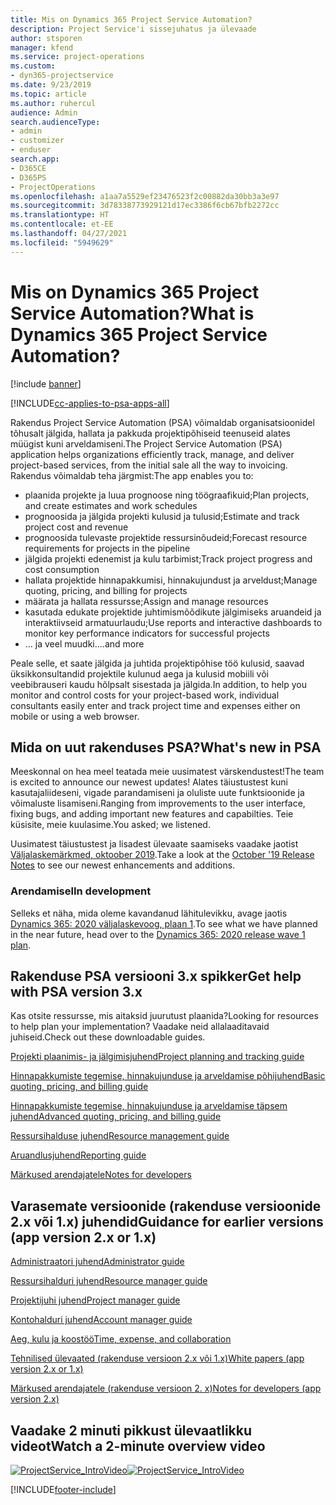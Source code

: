 ```yaml
---
title: Mis on Dynamics 365 Project Service Automation?
description: Project Service'i sissejuhatus ja ülevaade
author: stsporen
manager: kfend
ms.service: project-operations
ms.custom:
- dyn365-projectservice
ms.date: 9/23/2019
ms.topic: article
ms.author: ruhercul
audience: Admin
search.audienceType:
- admin
- customizer
- enduser
search.app:
- D365CE
- D365PS
- ProjectOperations
ms.openlocfilehash: a1aa7a5529ef23476523f2c00882da30bb3a3e97
ms.sourcegitcommit: 3d78338773929121d17ec3386f6cb67bfb2272cc
ms.translationtype: HT
ms.contentlocale: et-EE
ms.lasthandoff: 04/27/2021
ms.locfileid: "5949629"
---
```

# <a name="what-is-dynamics-365-project-service-automation"></a><span data-ttu-id="770e7-103">Mis on Dynamics 365 Project Service Automation?</span><span class="sxs-lookup"><span data-stu-id="770e7-103">What is Dynamics 365 Project Service Automation?</span></span>

[!include [banner](../includes/psa-now-project-operations.md)]

[!INCLUDE[cc-applies-to-psa-apps-all](../includes/cc-applies-to-psa-apps-all.md)]

<span data-ttu-id="770e7-104">Rakendus Project Service Automation (PSA) võimaldab organisatsioonidel tõhusalt jälgida, hallata ja pakkuda projektipõhiseid teenuseid alates müügist kuni arveldamiseni.</span><span class="sxs-lookup"><span data-stu-id="770e7-104">The Project Service Automation (PSA) application helps organizations efficiently track, manage, and deliver project-based services, from the initial sale all the way to invoicing.</span></span> <span data-ttu-id="770e7-105">Rakendus võimaldab teha järgmist:</span><span class="sxs-lookup"><span data-stu-id="770e7-105">The app enables you to:</span></span>

- <span data-ttu-id="770e7-106">plaanida projekte ja luua prognoose ning töögraafikuid;</span><span class="sxs-lookup"><span data-stu-id="770e7-106">Plan projects, and create estimates and work schedules</span></span>
- <span data-ttu-id="770e7-107">prognoosida ja jälgida projekti kulusid ja tulusid;</span><span class="sxs-lookup"><span data-stu-id="770e7-107">Estimate and track project cost and revenue</span></span>
- <span data-ttu-id="770e7-108">prognoosida tulevaste projektide ressursinõudeid;</span><span class="sxs-lookup"><span data-stu-id="770e7-108">Forecast resource requirements for projects in the pipeline</span></span>
- <span data-ttu-id="770e7-109">jälgida projekti edenemist ja kulu tarbimist;</span><span class="sxs-lookup"><span data-stu-id="770e7-109">Track project progress and cost consumption</span></span>
- <span data-ttu-id="770e7-110">hallata projektide hinnapakkumisi, hinnakujundust ja arveldust;</span><span class="sxs-lookup"><span data-stu-id="770e7-110">Manage quoting, pricing, and billing for projects</span></span>
- <span data-ttu-id="770e7-111">määrata ja hallata ressursse;</span><span class="sxs-lookup"><span data-stu-id="770e7-111">Assign and manage resources</span></span>
- <span data-ttu-id="770e7-112">kasutada edukate projektide juhtimismõõdikute jälgimiseks aruandeid ja interaktiivseid armatuurlaudu;</span><span class="sxs-lookup"><span data-stu-id="770e7-112">Use reports and interactive dashboards to monitor key performance indicators for successful projects</span></span>
- <span data-ttu-id="770e7-113">… ja veel muudki.</span><span class="sxs-lookup"><span data-stu-id="770e7-113">...and more</span></span>

<span data-ttu-id="770e7-114">Peale selle, et saate jälgida ja juhtida projektipõhise töö kulusid, saavad üksikkonsultandid projektile kulunud aega ja kulusid mobiili või veebibrauseri kaudu hõlpsalt sisestada ja jälgida.</span><span class="sxs-lookup"><span data-stu-id="770e7-114">In addition, to help you monitor and control costs for your project-based work, individual consultants easily enter and track project time and expenses either on mobile or using a web browser.</span></span>

## <a name="whats-new-in-psa"></a><span data-ttu-id="770e7-115">Mida on uut rakenduses PSA?</span><span class="sxs-lookup"><span data-stu-id="770e7-115">What's new in PSA</span></span>
<span data-ttu-id="770e7-116">Meeskonnal on hea meel teatada meie uusimatest värskendustest!</span><span class="sxs-lookup"><span data-stu-id="770e7-116">The team is excited to announce our newest updates!</span></span> <span data-ttu-id="770e7-117">Alates täiustustest kuni kasutajaliideseni, vigade parandamiseni ja oluliste uute funktsioonide ja võimaluste lisamiseni.</span><span class="sxs-lookup"><span data-stu-id="770e7-117">Ranging from improvements to the user interface, fixing bugs, and adding important new features and capabilties.</span></span> <span data-ttu-id="770e7-118">Teie küsisite, meie kuulasime.</span><span class="sxs-lookup"><span data-stu-id="770e7-118">You asked; we listened.</span></span>

<span data-ttu-id="770e7-119">Uusimatest täiustustest ja lisadest ülevaate saamiseks vaadake jaotist [Väljalaskemärkmed, oktoober 2019](/dynamics365-release-plan/2019wave2/index).</span><span class="sxs-lookup"><span data-stu-id="770e7-119">Take a look at the [October '19 Release Notes](/dynamics365-release-plan/2019wave2/index) to see our newest enhancements and additions.</span></span>

### <a name="in-development"></a><span data-ttu-id="770e7-120">Arendamisel</span><span class="sxs-lookup"><span data-stu-id="770e7-120">In development</span></span>
<span data-ttu-id="770e7-121">Selleks et näha, mida oleme kavandanud lähitulevikku, avage jaotis [Dynamics 365: 2020 väljalaskevoog, plaan 1](/dynamics365-release-plan/2020wave1/index).</span><span class="sxs-lookup"><span data-stu-id="770e7-121">To see what we have planned in the near future, head over to the [Dynamics 365: 2020 release wave 1 plan](/dynamics365-release-plan/2020wave1/index).</span></span>

## <a name="get-help-with-psa-version-3x"></a><span data-ttu-id="770e7-122">Rakenduse PSA versiooni 3.x spikker</span><span class="sxs-lookup"><span data-stu-id="770e7-122">Get help with PSA version 3.x</span></span>
<span data-ttu-id="770e7-123">Kas otsite ressursse, mis aitaksid juurutust plaanida?</span><span class="sxs-lookup"><span data-stu-id="770e7-123">Looking for resources to help plan your implementation?</span></span> <span data-ttu-id="770e7-124">Vaadake neid allalaaditavaid juhiseid.</span><span class="sxs-lookup"><span data-stu-id="770e7-124">Check out these downloadable guides.</span></span>

 [<span data-ttu-id="770e7-125">Projekti plaanimis- ja jälgimisjuhend</span><span class="sxs-lookup"><span data-stu-id="770e7-125">Project planning and tracking guide</span></span>](../psa/implementation-guides/project-planning-tracking.md)

 [<span data-ttu-id="770e7-126">Hinnapakkumiste tegemise, hinnakujunduse ja arveldamise põhijuhend</span><span class="sxs-lookup"><span data-stu-id="770e7-126">Basic quoting, pricing, and billing guide</span></span>](../psa/implementation-guides/begin-quoting-pricing-billing.md)

 [<span data-ttu-id="770e7-127">Hinnapakkumiste tegemise, hinnakujunduse ja arveldamise täpsem juhend</span><span class="sxs-lookup"><span data-stu-id="770e7-127">Advanced quoting, pricing, and billing guide</span></span>](../psa/implementation-guides/adv-quoting-pricing-billing.md)

 [<span data-ttu-id="770e7-128">Ressursihalduse juhend</span><span class="sxs-lookup"><span data-stu-id="770e7-128">Resource management guide</span></span>](../psa/implementation-guides/resource-management-guide.md)

 [<span data-ttu-id="770e7-129">Aruandlusjuhend</span><span class="sxs-lookup"><span data-stu-id="770e7-129">Reporting guide</span></span>](../psa/implementation-guides/reporting-guide.md)

 [<span data-ttu-id="770e7-130">Märkused arendajatele</span><span class="sxs-lookup"><span data-stu-id="770e7-130">Notes for developers</span></span>](../psa/developer-guides/overview-dev-notes-v3.x.md)

## <a name="guidance-for-earlier-versions-app-version-2x-or-1x"></a><span data-ttu-id="770e7-131">Varasemate versioonide (rakenduse versioonide 2.x või 1.x) juhendid</span><span class="sxs-lookup"><span data-stu-id="770e7-131">Guidance for earlier versions (app version 2.x or 1.x)</span></span>
 [<span data-ttu-id="770e7-132">Administraatori juhend</span><span class="sxs-lookup"><span data-stu-id="770e7-132">Administrator guide</span></span>](../psa/admin-guide.md)

 [<span data-ttu-id="770e7-133">Ressursihalduri juhend</span><span class="sxs-lookup"><span data-stu-id="770e7-133">Resource manager guide</span></span>](../psa/resource-manager-guide.md)

 [<span data-ttu-id="770e7-134">Projektijuhi juhend</span><span class="sxs-lookup"><span data-stu-id="770e7-134">Project manager guide</span></span>](../psa/project-manager-guide.md)

 [<span data-ttu-id="770e7-135">Kontohalduri juhend</span><span class="sxs-lookup"><span data-stu-id="770e7-135">Account manager guide</span></span>](../psa/account-manager-guide.md)

 [<span data-ttu-id="770e7-136">Aeg, kulu ja koostöö</span><span class="sxs-lookup"><span data-stu-id="770e7-136">Time, expense, and collaboration</span></span>](../psa/time-expense-collaboration-guide.md)

 [<span data-ttu-id="770e7-137">Tehnilised ülevaated (rakenduse versioon 2.x või 1.x)</span><span class="sxs-lookup"><span data-stu-id="770e7-137">White papers (app version 2.x or 1.x)</span></span>](../psa/white-papers.md)

 [<span data-ttu-id="770e7-138">Märkused arendajatele (rakenduse versioon 2. x)</span><span class="sxs-lookup"><span data-stu-id="770e7-138">Notes for developers (app version 2.x)</span></span>](../psa/developer-guides/add-custom-qoi-forms-v2.x.md)

 ## <a name="watch-a-2-minute-overview-video"></a><span data-ttu-id="770e7-139">Vaadake 2 minuti pikkust ülevaatlikku videot</span><span class="sxs-lookup"><span data-stu-id="770e7-139">Watch a 2-minute overview video</span></span>
 <a name="heroArea"></a> <span data-ttu-id="770e7-140">[![ProjectService_IntroVideo](../psa/media/project-service-intro-video.png "ProjectService_IntroVideo")](https://go.microsoft.com/fwlink/p/?LinkId=799457)</span><span class="sxs-lookup"><span data-stu-id="770e7-140">[![ProjectService_IntroVideo](../psa/media/project-service-intro-video.png "ProjectService_IntroVideo")](https://go.microsoft.com/fwlink/p/?LinkId=799457)</span></span>




[!INCLUDE[footer-include](../includes/footer-banner.md)]